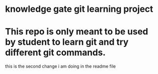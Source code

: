 # knowledge gate git learning project
# This repo is only meant to be used by student to learn git and try different git commands.
this is the second change i am doing in the readme file
